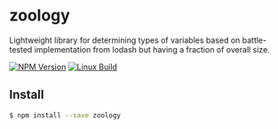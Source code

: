 # zoology

Lightweight library for determining types of variables based on battle-tested implementation from lodash but having a fraction of overall size.

  [![NPM Version][npm-image]][npm-url]
  [![Linux Build][travis-image]][travis-url]

## Install

```sh
$ npm install --save zoology
```

[npm-image]: https://img.shields.io/npm/v/zoology.svg
[npm-url]: https://npmjs.org/package/zoology
[downloads-image]: https://img.shields.io/npm/dm/zoology.svg
[downloads-url]: https://npmjs.org/package/zoology
[travis-image]: https://img.shields.io/travis/kibertoad/zoology/master.svg?label=linux
[travis-url]: https://travis-ci.org/kibertoad/zoology
